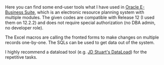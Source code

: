 Here you can find some end-user tools what I have used in [Oracle E-Business Suite](https://www.oracle.com/applications/ebusiness/), which is an electronic resource planning system with multiple modules.
The given codes are compatible with Release 12 (I used them on 12.2.2) and does not require special authorization (no DBA admin, no developer role).

The Excel macros are calling the fronted forms to make changes on multiple records one-by-one.
The SQLs can be used to get data out of the system.

I highly recommend a dataload tool (e.g. [JD Stuart's DataLoad](http://www.dataload.com/)) for the repetitive tasks. 
